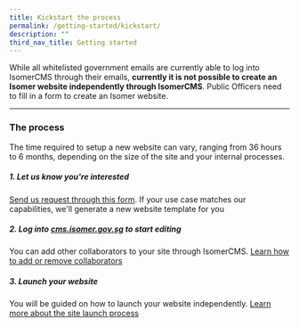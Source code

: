 ```yaml
---
title: Kickstart the process
permalink: /getting-started/kickstart/
description: ""
third_nav_title: Getting started
---
```

While all whitelisted government emails are currently able to log into IsomerCMS through their emails, **currently it is not possible to create an Isomer website independently through IsomerCMS**. Public Officers need to fill in a form to create an Isomer website.

---

### The process
The time required to setup a new website can vary, ranging from 36 hours to 6 months, depending on the size of the site and your internal processes. 

##### 1. Let us know you're interested

[Send us request through this form](https://go.gov.sg/isomer-contact/). If your use case matches our capabilities, we'll generate a new website template for you


##### 2. Log into [cms.isomer.gov.sg](https://cms.isomer.gov.sg/sites) to start editing
You can add other collaborators to your site through IsomerCMS. [Learn how to add or remove collaborators]()

##### 3. Launch your website

You will be guided on how to launch your website independently. [Learn more about the site launch process]()